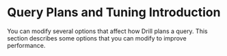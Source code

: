 # Query Plans and Tuning Introduction

You can modify several options that affect how Drill plans a query.  This section describes some options that you can modify to improve performance.  

